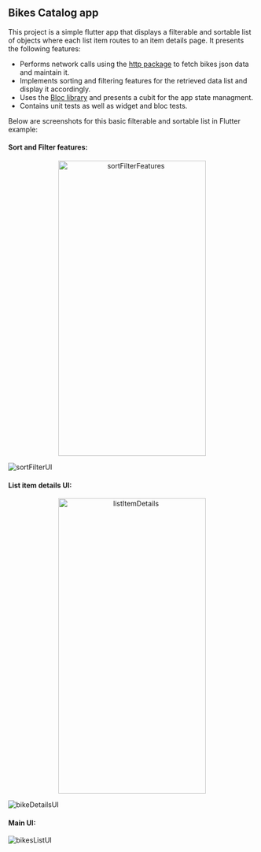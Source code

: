 ## Bikes Catalog app

This project is a simple flutter app that displays a filterable and sortable list of objects where each list item routes to an item details page. It presents the following features:

- Performs network calls using the [http package](https://pub.dev/packages/http) to fetch bikes json data and maintain it.  
- Implements sorting and filtering features for the retrieved data list and display it accordingly.
- Uses the [Bloc library](https://bloclibrary.dev) and presents a cubit for the app state managment.
- Contains unit tests as well as widget and bloc tests.

 Below are screenshots for this basic filterable and sortable list in Flutter example: 

#### Sort and Filter features:
<p align="center">
<img src="https://raw.githubusercontent.com/AmalH/bikeCatalogApp/master/screenshots/sortFilterFeatures.gif" alt="sortFilterFeatures" width="300" height="600"/>
</p>

![sortFilterUI](https://raw.githubusercontent.com/AmalH/bikeCatalogApp/master/screenshots/sortFilterUI.png)



#### List item details UI:
<p align="center">
<img src="https://raw.githubusercontent.com/AmalH/bikeCatalogApp/master/screenshots/listItemDetails.gif" alt="listItemDetails" width="300" height="600"/>
</p>

![bikeDetailsUI](https://raw.githubusercontent.com/AmalH/bikeCatalogApp/master/screenshots/bikeDetailsUI.png)



#### Main UI:
![bikesListUI](https://raw.githubusercontent.com/AmalH/bikeCatalogApp/master/screenshots/mainUI.png)